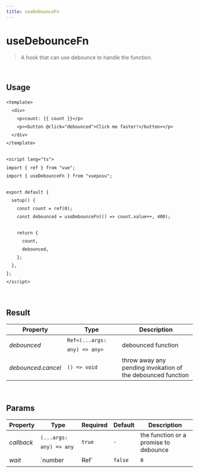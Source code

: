 ```yaml
---
title: useDebounceFn
---
```


# useDebounceFn

> A hook that can use debounce to handle the function.

<br />

## Usage

<script>
import UseDebounceFnDemo from './.vitepress/components/UseDebounceFnDemo.vue'

export default {
  components: {
    UseDebounceFnDemo
  }
}
</script>
<UseDebounceFnDemo />

```vue
<template>
  <div>
    <p>count: {{ count }}</p>
    <p><button @click="debounced">Click me faster!</button></p>
  </div>
</template>

<script lang="ts">
import { ref } from "vue";
import { useDebounceFn } from "vueposu";

export default {
  setup() {
    const count = ref(0);
    const debounced = useDebounceFn(() => count.value++, 400);

    return {
      count,
      debounced,
    };
  },
};
</script>
```

<br />

<style>code { line-height: 1.85em; }</style>

## Result

| Property           | Type                         | Description                                                 |
| ------------------ | ---------------------------- | ----------------------------------------------------------- |
| _debounced_        | `Ref<(...args: any) => any>` | debounced function                                          |
| _debounced.cancel_ | `() => void`                 | throw away any pending invokation of the debounced function |

<br />

## Params

| Property   | Type                    | Required     | Default | Description                           |
| ---------- | ----------------------- | ------------ | ------- | ------------------------------------- |
| _callback_ | `(...args: any) => any` | `true`       | `-`     | the function or a promise to debounce |
| _wait_     | `number                 | Ref<number>` | `false` | `0`                                   | the number of milliseconds to delay |
